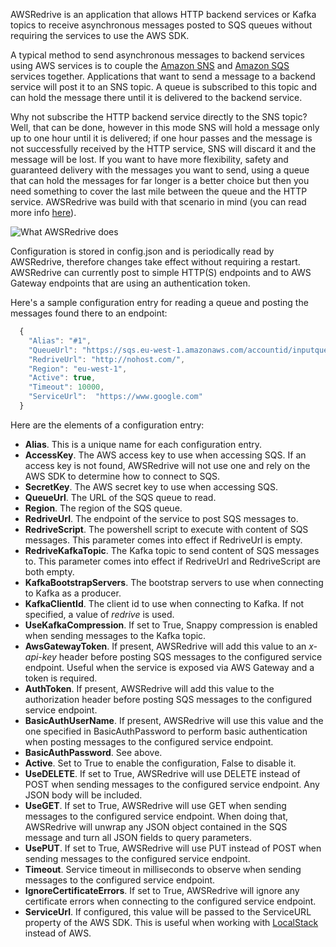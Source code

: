 AWSRedrive is an application that allows HTTP backend services or Kafka topics to receive asynchronous messages posted to SQS queues without requiring the services to use the AWS SDK.

A typical method to send asynchronous messages to backend services using AWS services is to couple the [Amazon SNS](https://aws.amazon.com/sns/) and [Amazon SQS](https://aws.amazon.com/sqs/) services together. Applications that want to send a message to a backend service will post it to an SNS topic. A queue is subscribed to this topic and can hold the message there until it is delivered to the backend service.

Why not subscribe the HTTP backend service directly to the SNS topic? Well, that can be done, however in this mode SNS will hold a message only up to one hour until it is delivered; if one hour passes and the message is not successfully received by the HTTP service, SNS will discard it and the message will be lost. If you want to have more flexibility, safety and guaranteed delivery with the messages you want to send, using a queue that can hold the messages for far longer is a better choice but then you need something to cover the last mile between the queue and the HTTP service. AWSRedrive was build with that scenario in mind (you can read more info [here](https://web.archive.org/web/20200217121323/http://engineering.pamediakopes.gr/2015/10/12/sns-a-love-and-hate-story/)).

![What AWSRedrive does](https://github.com/nickntg/awsredrive.core/blob/master/schematic.png)

Configuration is stored in config.json and is periodically read by AWSRedrive, therefore changes take effect without requiring a restart. AWSRedrive can currently post to simple HTTP(S) endpoints and to AWS Gateway endpoints that are using an authentication token.

Here's a sample configuration entry for reading a queue and posting the messages found there to an endpoint:

```js
  {
    "Alias": "#1",
    "QueueUrl": "https://sqs.eu-west-1.amazonaws.com/accountid/inputqueue1",
    "RedriveUrl": "http://nohost.com/",
    "Region": "eu-west-1",
    "Active": true,
    "Timeout": 10000,
    "ServiceUrl":  "https://www.google.com" 
  }
```

Here are the elements of a configuration entry:
* **Alias**. This is a unique name for each configuration entry.
* **AccessKey**. The AWS access key to use when accessing SQS. If an access key is not found, AWSRedrive will not use one and rely on the AWS SDK to determine how to connect to SQS.
* **SecretKey**. The AWS secret key to use when accessing SQS.
* **QueueUrl**. The URL of the SQS queue to read.
* **Region**. The region of the SQS queue.
* **RedriveUrl**. The endpoint of the service to post SQS messages to.
* **RedriveScript**. The powershell script to execute with content of SQS messages. This parameter comes into effect if RedriveUrl is empty.
* **RedriveKafkaTopic**. The Kafka topic to send content of SQS messages to. This parameter comes into effect if RedriveUrl and RedriveScript are both empty.
* **KafkaBootstrapServers**. The bootstrap servers to use when connecting to Kafka as a producer.
* **KafkaClientId**. The client id to use when connecting to Kafka. If not specified, a value of _redrive_ is used.
* **UseKafkaCompression**. If set to True, Snappy compression is enabled when sending messages to the Kafka topic.
* **AwsGatewayToken**. If present, AWSRedrive will add this value to an _x-api-key_ header before posting SQS messages to the configured service endpoint. Useful when the service is exposed via AWS Gateway and a token is required.
* **AuthToken**. If present, AWSRedrive will add this value to the authorization header before posting SQS messages to the configured service endpoint.
* **BasicAuthUserName**. If present, AWSRedrive will use this value and the one specified in BasicAuthPassword to perform basic authentication when posting messages to the configured service endpoint.
* **BasicAuthPassword**. See above.
* **Active**. Set to True to enable the configuration, False to disable it.
* **UseDELETE**. If set to True, AWSRedrive will use DELETE instead of POST when sending messages to the configured service endpoint. Any JSON body will be included.
* **UseGET**. If set to True, AWSRedrive will use GET when sending messages to the configured service endpoint. When doing that, AWSRedrive will unwrap any JSON object contained in the SQS message and turn all JSON fields to query parameters.
* **UsePUT**. If set to True, AWSRedrive will use PUT instead of POST when sending messages to the configured service endpoint.
* **Timeout**. Service timeout in milliseconds to observe when sending messages to the configured service endpoint.
* **IgnoreCertificateErrors**. If set to True, AWSRedrive will ignore any certificate errors when connecting to the configured service endpoint.
* **ServiceUrl**. If configured, this value will be passed to the ServiceURL property of the AWS SDK. This is useful when working with [LocalStack](https://localstack.cloud/) instead of AWS.

